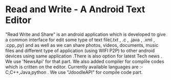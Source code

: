 # Read and Write - A Android Text Editor
"Read Write and Share" is an android application which is developed to give a common interface for edit some type of text file(.txt , .c , .java , .xml , .cpp,.py) and as well as we can share photos, videos, documents, music files and different type of application (using WIFI P2P) to other android devices using same application .There is also option for latest Tech news . We use 'NewsApi' for that part. We also added compiler for complile codes  which is critten on the editor. Currently available languages are :- C,C++,Java,python . We use "JdoodleAPI" for compile code part.

